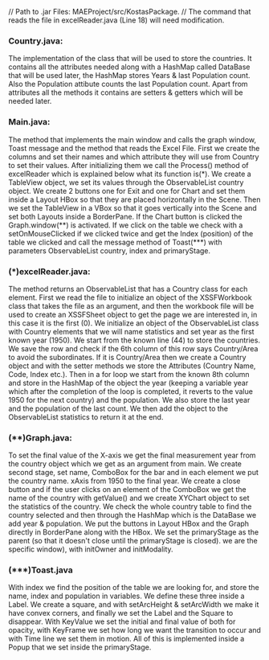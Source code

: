 // Path to .jar Files: MAEProject/src/KostasPackage.
// The command that reads the file in excelReader.java (Line 18) will need modification.
   

### Country.java:
The implementation of the class that will be used to store the countries. It contains all the attributes needed along with a HashMap called DataBase that will be used later, the HashMap stores Years & last Population count. Also the Population attibute counts the last Population count. Apart from attributes all the methods it contains are setters & getters which will be needed later.

### Main.java:
The method that implements the main window and calls the graph window, Toast message and the method that reads the Excel File. First we create the columns and set their names and which attribute they will use from Country to set their values. After initializing them we call the Process() method of excelReader which is explained below what its function is(*). We create a TableView object, we set its values through the ObservableList country object. We create 2 buttons one for Exit and one for Chart and set them inside a Layout HBox so that they are placed horizontally in the Scene. Then we set the TableView in a VBox so that it goes vertically into the Scene and set both Layouts inside a BorderPane. If the Chart button is clicked the Graph.window(\*\*) is activated. If we click on the table we check with a setOnMouseClicked if we clicked twice and get the Index (position) of the table we clicked and call the message method of Toast(\*\*\*) with parameters ObservableList country, index and primaryStage.

### (*)excelReader.java:
The method returns an ObservableList that has a Country class for each element. First we read the file to initialize an object of the XSSFWorkbook class that takes the file as an argument, and then the workbook file will be used to create an XSSFSheet object to get the 
page we are interested in, in this case it is the first (0). We initialize an object of the ObservableList class with Country elements that we will name statistics and set year as the first known year (1950). We start from the known line (44) to store the countries. We save the row and check if the 6th column of this row says Country/Area to avoid the
subordinates. If it is Country/Area then we create a Country object and with the setter methods we store the Attributes (Country Name, Code, Index etc.). Then in a for loop we start from the known 8th column and store in the HashMap of the object the year (keeping a variable year which after the completion of the
loop is completed, it reverts to the value 1950 for the next country) and the population. We also store the last year and the population of the last count. We then add the object to the ObservableList statistics to return it at the end.

### (\*\*)Graph.java:
To set the final value of the X-axis we get the final measurement year from the country object which we get as an argument from main. We create second stage, set name, ComboBox for the bar and in each element we put the country name. xAxis from 1950 to the final year. We create a close button and if the user clicks on an element of the ComboBox we get the name of the 
country with getValue() and we create XYChart object to set the statistics of the country. We check the whole country table to find the country selected and then through the HashMap which is the DataBase we add year & population.
We put the buttons in Layout HBox and the Graph directly in BorderPane along with the HBox. We set the primaryStage as the parent (so that it doesn't close until the primaryStage is closed). we are the specific window), with initOwner and initModality.

### (\*\*\*)Toast.java
With index we find the position of the table we are looking for, and store the name, index and population in variables. We define these three inside a Label.
We create a square, and with setArcHeight & setArcWidth we make it have convex corners, and finally we set the Label and the Square to disappear. With KeyValue we set the initial and final value of both for opacity, with KeyFrame we set how long we want the transition to occur and with Time line we set them in motion. All of this is implemented inside a Popup that we set inside the primaryStage.

